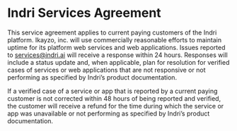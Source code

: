# Indri Services Agreement

This service agreement applies to current paying customers of the Indri platform. Ikayzo, inc. will use commercially reasonable efforts to maintain uptime for its platform web services and web applications. Issues reported to services@indri.ai will receive a response within 24 hours. Responses will include a status update and, when applicable, plan for resolution for verified cases of services or web applications that are not responsive or not performing as specified by Indri’s product documentation.

If a verified case of a service or app that is reported by a current paying customer is not corrected within 48 hours of being reported and verified, the customer will receive a refund for the time during which the service or app was unavailable or not performing as specified by Indri’s product documentation.

